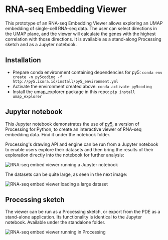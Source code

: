 # RNA-seq Embedding Viewer

This prototype of an RNA-seq Embedding Viewer allows exploring an UMAP embedding of single-cell RNA-seq data. The user can select directions in the UMAP plane, and the viewer will calculate the genes with the highest correlation with those directions. It is available as a stand-along Processing sketch and as a Jupyter notebook.


## Installation
- Prepare conda environment containing dependencies for py5:
  ```conda env create -n py5coding -f http://py5.ixora.io/install/py5_environment.yml```
- Activate the environment created above:
  ```conda activate py5coding```
- Install the umap_explorer package in this repo:
  ```pip install umap_explorer```


## Jupyter notebook

This Jupyter notebook demonstrates the use of [py5](http://py5.ixora.io/), a version of Processing for Python, to create an interactive viewer of RNA-seq embedding data. Find it under the notebook folder.

Processing's drawing API and engine can be run from a Jupyter notebook to enable users explore their datasets and then bring the results of their exploration directly into the notebook for further analysis:

![RNA-seq embed viewer running a Jupyter notebook](images/jupyter_screenshot1.jpg)

The datasets can be quite large, as seen in the next image:

![RNA-seq embed viewer loading a large dataset](images/jupyter_screenshot2.jpg)

## Processing sketch

The viewer can be run as a Processing sketch, or export from the PDE as a stand-alone application. Its functionality is identical to the Jupyter notebook. Available under the standalone folder.

![RNA-seq embed viewer running in Processing](images/processing_screenshot.jpg)
